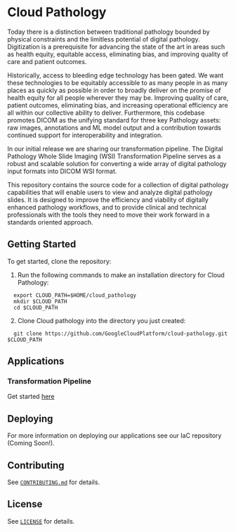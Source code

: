 # Cloud Pathology

Today there is a distinction between traditional pathology bounded by physical
constraints and the limitless potential of digital pathology. Digitization is a
prerequisite for advancing the state of the art in areas such as health equity,
equitable access, eliminating bias, and improving quality of care and patient
outcomes.

Historically, access to bleeding edge technology has been gated. We want these
technologies to be equitably accessible to as many people in as many places as
quickly as possible in order to broadly deliver on the promise of health equity
for all people wherever they may be. Improving quality of care, patient
outcomes, eliminating bias, and increasing operational efficiency are all
within our collective ability to deliver. Furthermore, this codebase promotes
DICOM as the unifying standard for three key Pathology assets: raw images,
annotations and ML model output and a contribution towards continued support
for interoperability and integration.

In our initial release we are sharing our transformation pipeline. The Digital
Pathology Whole Slide Imaging (WSI) Transformation Pipeline serves as a robust
and scalable solution for converting a wide array of digital pathology input
formats into DICOM WSI format.

This repository contains the source code for a collection of digital pathology
capabilities that will enable users to view and analyze digital pathology
slides. It is designed to improve the efficiency and viability of digitally
enhanced pathology workflows, and to provide clinical and technical
professionals with the tools they need to move their work forward in a
standards oriented approach.


## Getting Started
To get started, clone the repository:

  1. Run the following commands to make an installation directory for
    Cloud Pathology:

  ```shell
    export CLOUD_PATH=$HOME/cloud_pathology
    mkdir $CLOUD_PATH
    cd $CLOUD_PATH
  ```

  2. Clone Cloud pathology into the directory you just created:

  ```shell
    git clone https://github.com/GoogleCloudPlatform/cloud-pathology.git $CLOUD_PATH
  ```

## Applications

### Transformation Pipeline

Get started [here](https://github.com/GoogleCloudPlatform/Cloud-Pathology/blob/main/transformation_pipeline/README.md)


## Deploying

For more information on deploying our applications see our IaC repository
(Coming Soon!).

## Contributing

See [`CONTRIBUTING.md`](CONTRIBUTING.md) for details.

## License

See [`LICENSE`](LICENSE) for details.
